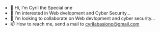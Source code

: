 - 👋 Hi, I’m Cyril the Special one
- 👀 I’m interested in Web dvelopment and Cyber Security...
- 💞️ I’m looking to collaborate on Web devlopment and cyber security...
- 📫 How to reach me, send a mail to cyrilabasiono@gmail.com


